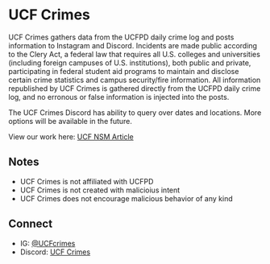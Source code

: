 # UCF Crimes

UCF Crimes gathers data from the UCFPD daily crime log and posts information to Instagram and Discord. Incidents are made public according to the Clery Act, a federal law that requires all U.S. colleges and universities (including foreign campuses of U.S. institutions), both public and private, participating in federal student aid programs to maintain and disclose certain crime statistics and campus security/fire information. All information republished by UCF Crimes is gathered directly from the UCFPD daily crime log, and no erronous or false information is injected into the posts.

The UCF Crimes Discord has ability to query over dates and locations. More options will be available in the future.

View our work here: [UCF NSM Article](https://www.nicholsonstudentmedia.com/news/ucf-students-create-crime-tracking-social-media/article_af24e17a-79d4-11ee-8c27-e3a2cc49333f.html)

## Notes

- UCF Crimes is not affiliated with UCFPD
- UCF Crimes is not created with malicioius intent
- UCF Crimes does not encourage malicious behavior of any kind

## Connect

- IG: [@UCFcrimes](https://www.instagram.com/ucfcrimes/)
- Discord: [UCF Crimes](https://discord.gg/NEEbsbu8Np)
